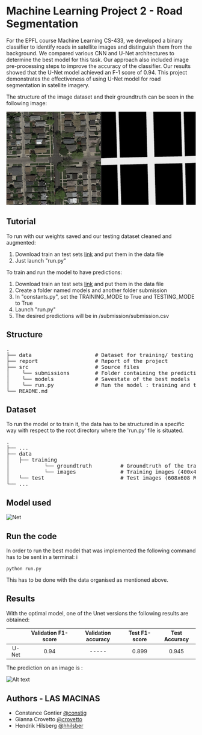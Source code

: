 # Machine Learning Project 2 - Road Segmentation 

For the EPFL course Machine Learning CS-433, we developed a binary classifier to identify roads in satellite images and distinguish them from the background. We compared various CNN and U-Net architectures to determine the best model for this task. Our approach also included image pre-processing steps to improve the accuracy of the classifier. Our results showed that the U-Net model achieved an F-1 score of 0.94. This project demonstrates the effectiveness of using U-Net model for road segmentation in satellite imagery.

The structure of the image dataset and their groundtruth can be seen in the following image:

![Alt text](/data-label.png?raw=true "Data-Label")


## Tutorial

To run with our weights saved and our testing dataset cleaned and augmented: 
1. Download train an test sets [link](https://www.aicrowd.com/challenges/epfl-ml-road-segmentation/dataset_files) and put them in the data file
2. Just launch "run.py"

To train and run the model to have predictions: 
1. Download train an test sets [link](https://www.aicrowd.com/challenges/epfl-ml-road-segmentation/dataset_files) and put them in the data file
2. Create a folder named models and another folder submission 
3. In "constants.py", set the TRAINING_MODE to True and TESTING_MODE to True 
4. Launch "run.py" 
7. The desired predictions will be in /submission/submission.csv

## Structure

<pre>
.  
├── data                    # Dataset for training/ testing the model  
├── report                  # Report of the project  
├── src                     # Source files
│    └── submissions        # Folder containing the prediction
│    └── models             # Savestate of the best models    
│    └── run.py             # Run the model : training and testing
└── README.md  
</pre>

## Dataset

To run the model or to train it, the data has to be structured in a specific way with respect to the root directory where the 'run.py' file is situated. 

<pre>
.  
├── ...  
├── data  
│   ├── training  
│           └── groundtruth         # Groundtruth of the training images (400x400)  
│           └── images              # Training images (400x400 RGB)  
│   └── test                        # Test images (608x608 RGB)  
└── ...  
</pre>

## Model used

![Net](https://user-images.githubusercontent.com/26313021/151218916-fc29920a-4dd3-43a0-9a9c-f678f34cfc08.png)

## Run the code 
In order to run the best model that was implemented the following command has to be sent in a terminal: i
```
python run.py
```
This has to be done with the data organised as mentioned above.

## Results
With the optimal model, one of the Unet versions the following results are obtained:


|           | Validation F1-score | Validation accuracy   | Test F1-score | Test Accuracy |
|:---------:|:-------------------:|:---------------------:|:-------------:|:-------------:|
| U-Net     |        0.94         |         -----         |     0.899     |     0.945     |

The prediction on an image is :

![Alt text](/prediction.png?raw=true "Image and Predcition")
## Authors - LAS MACINAS

- Constance Gontier [@constig](https://github.com/constig)
- Gianna Crovetto [@crovetto](https://github.com/crovetto)
- Hendrik Hilsberg [@hhilsber](https://github.com/hhilsber)
